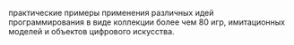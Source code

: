 практические примеры применения различных идей программирования в виде коллекции более чем 80 игр, имитационных моделей и объектов цифрового искусства.
